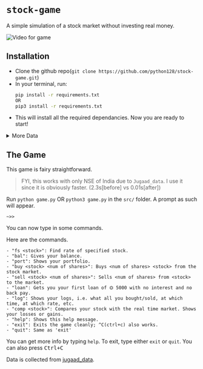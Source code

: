 # `stock-game`
A simple simulation of a stock market without investing real money.

![Video for game](./stock_game.gif)

  
## Installation
- Clone the github repo(`git clone https://github.com/python128/stock-game.git`)
- In your terminal, run: 
  ```sh
  pip install -r requirements.txt
  OR 
  pip3 install -r requirements.txt
  ```
- This will install all the required dependancies.
Now you are ready to start!

<details> <summary> More Data </summary>
  
  #### Modules Used
  - BeautifulSoup4
  - colorama
  - jugaad_data
  - pandas
  - tabulate
</details>

## The Game
This game is fairy straightforward.

> FYI, this works with only NSE of India due to `Jugaad_data`.
> I use it since it is obviously faster. (2.3s[before] vs 0.01s[after])

Run `python game.py` OR `python3 game.py` in the `src/` folder.
A prompt as such will appear.
```
~>> 
```
You can now type in some commands.

Here are the commands.
```
- "fs <stock>": Find rate of specified stock.
- "bal": Gives your balance.
- "port": Shows your portfolio.
- "buy <stock> <num of shares>": Buys <num of shares> <stock> from the stock market.
- "sell <stock> <num of shares>": Sells <num of shares> from <stock> to the market.
- "loan": Gets you your first loan of ⏣ 5000 with no interest and no back pay.
- "log": Shows your logs, i.e. what all you bought/sold, at which time, at which rate, etc.
- "comp <stock>": Compares your stock with the real time market. Shows your losses or gains.
- "help": Shows this help message.
- "exit": Exits the game cleanly; ^C(ctrl+c) also works.
- "quit": Same as 'exit'
```
  
You can get more info by typing `help`.
To exit, type either `exit` or `quit`. You can also press <kbd>Ctrl+C</kbd>

  
Data is collected from [jugaad_data](https://github.com/jugaad-py/jugaad-data).
